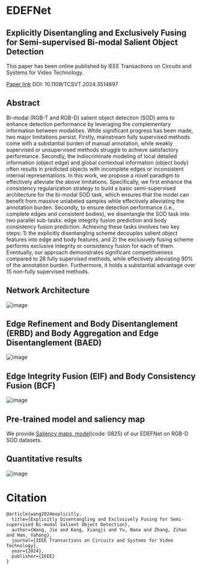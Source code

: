 # EDEFNet
	
Explicitly Disentangling and Exclusively Fusing for Semi-supervised Bi-modal Salient Object Detection
---
This paper has been online published by IEEE Transactions on Circuits and Systems for Video Technology.

[Paper link](https://ieeexplore.ieee.org/abstract/document/10788520)  DOI: 10.1109/TCSVT.2024.3514897

Abstract
---
Bi-modal (RGB-T and RGB-D) salient object detection (SOD) aims to enhance detection performance by leveraging the complementary information between modalities. While significant progress has been made, two major limitations persist. Firstly, mainstream fully supervised methods come with a substantial burden of manual annotation, while weakly supervised or unsupervised methods struggle to achieve satisfactory performance. Secondly, the indiscriminate modeling of local detailed information (object edge) and global contextual information (object body) often results in predicted objects with incomplete edges or inconsistent internal representations. In this work, we propose a novel paradigm to effectively alleviate the above limitations. Specifically, we first enhance the consistency regularization strategy to build a basic semi-supervised architecture for the bi-modal SOD task, which ensures that the model can benefit from massive unlabeled samples while effectively alleviating the annotation burden. Secondly, to ensure detection performance (i.e., complete edges and consistent bodies), we disentangle the SOD task into two parallel sub-tasks: edge integrity fusion prediction and body consistency fusion prediction. Achieving these tasks involves two key steps: 1) the explicitly disentangling scheme decouples salient object features into edge and body features, and 2) the exclusively fusing scheme performs exclusive integrity or consistency fusion for each of them. Eventually, our approach demonstrates significant competitiveness compared to 26 fully supervised methods, while effectively alleviating 90% of the annotation burden. Furthermore, it holds a substantial advantage over 15 non-fully supervised methods.

Network Architecture
---
![image](https://github.com/user-attachments/assets/7dda549a-5f7d-4b6f-819e-168412a6302a)

Edge Refinement and Body Disentanglement (ERBD) and Body Aggregation and Edge Disentanglement (BAED)
---
![image](https://github.com/user-attachments/assets/04fb62d1-c717-41a1-bca1-b84cce202aa0)

Edge Integrity Fusion (EIF) and Body Consistency Fusion (BCF)
---
![image](https://github.com/user-attachments/assets/e71e856d-cfff-4167-9194-2b70039e6a1d)

Pre-trained model and saliency map
---
We provide [Saliency maps, model](https://pan.baidu.com/s/1r3ERnKRbT_xfVs4eEw7iag)(code: 0825)  of our EDEFNet on RGB-D SOD datasets.

Quantitative results
---
![image](https://github.com/user-attachments/assets/967e1915-7011-4065-b397-d24d13d6b803)

Citation
===
```
@article{wang2024explicitly,
  title={Explicitly Disentangling and Exclusively Fusing for Semi-supervised Bi-modal Salient Object Detection},
  author={Wang, Jie and Kong, Xiangji and Yu, Nana and Zhang, Zihao and Han, Yahong},
  journal={IEEE Transactions on Circuits and Systems for Video Technology},
  year={2024},
  publisher={IEEE}
}
```
